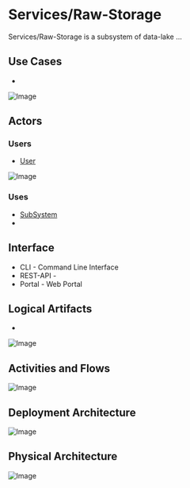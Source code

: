 # Services/Raw-Storage

Services/Raw-Storage is a subsystem of data-lake ...

## Use Cases

* 

![Image](./Solution/Services/Raw-Storage/UseCases.png)

## Actors

### Users 

* [User](User)

![Image](./Solution/Services/Raw-Storage/UserInteraction.png)

### Uses

* [SubSystem](./Solution/Services/Raw-Storage/SubSystem-Raw-Storage.md)
* 

## Interface

* CLI - Command Line Interface
* REST-API - 
* Portal - Web Portal

## Logical Artifacts

*

![Image](./Solution/Services/Raw-Storage/Logical.png)

## Activities and Flows 

![Image](./Solution/Services/Raw-Storage/Process.png)

## Deployment Architecture

![Image](./Solution/Services/Raw-Storage/Deployment.png)

## Physical Architecture

![Image](./Solution/Services/Raw-Storage/Physical.png)

